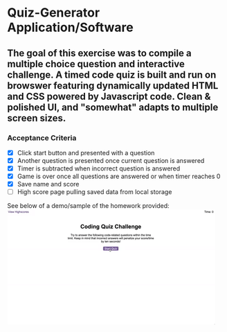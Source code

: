 # Quiz-Generator Application/Software

## The goal of this exercise was to compile a multiple choice question and interactive challenge. A timed code quiz is built and run on browswer featuring dynamically updated HTML and CSS powered by Javascript code. Clean & polished UI, and "somewhat" adapts to multiple screen sizes.

### Acceptance Criteria
- [x] Click start button and presented with a question
- [x] Another question is presented once current question is answered
- [x] Timer is subtracted when incorrect question is answered
- [x] Game is over once all questions are answered or when timer reaches 0
- [x] Save name and score
- [ ] High score page pulling saved data from local storage

See below of a demo/sample of the homework provided:
![Demo of homework](Demo.gif)
